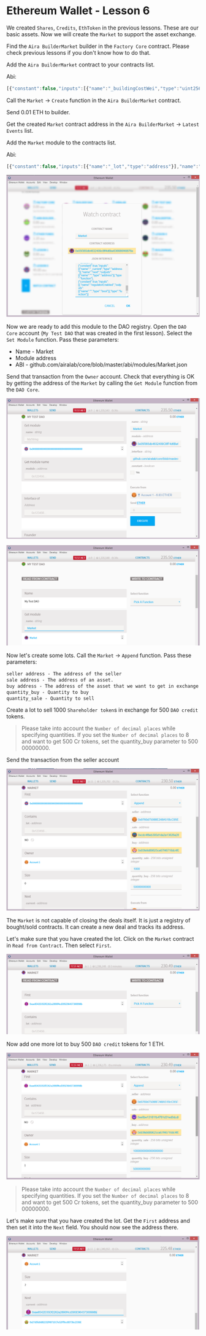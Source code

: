 # Ethereum Wallet - Lesson 6

We created `Shares`, `Credits`, `EthToken` in the previous lessons. These are our basic assets. Now we will create the `Market` to support the asset exchange. 

Find the `Aira BuilderMarket` builder in the `Factory Core` contract. Please check previous lessons if you don't know how to do that.

Add the `Aira BuilderMarket` contract to your contracts list.

Abi:
```js
[{"constant":false,"inputs":[{"name":"_buildingCostWei","type":"uint256"}],"name":"setCost","outputs":[],"type":"function"},{"constant":false,"inputs":[{"name":"_owner","type":"address"}],"name":"delegate","outputs":[],"type":"function"},{"constant":true,"inputs":[],"name":"buildingCostWei","outputs":[{"name":"","type":"uint256"}],"type":"function"},{"constant":false,"inputs":[{"name":"_proposal","type":"address"}],"name":"setProposal","outputs":[],"type":"function"},{"constant":true,"inputs":[],"name":"owner","outputs":[{"name":"","type":"address"}],"type":"function"},{"constant":false,"inputs":[{"name":"_cashflow","type":"address"}],"name":"setCashflow","outputs":[],"type":"function"},{"constant":true,"inputs":[],"name":"getLastContract","outputs":[{"name":"","type":"address"}],"type":"function"},{"constant":false,"inputs":[],"name":"create","outputs":[{"name":"","type":"address"}],"type":"function"},{"constant":true,"inputs":[{"name":"","type":"address"},{"name":"","type":"uint256"}],"name":"getContractsOf","outputs":[{"name":"","type":"address"}],"type":"function"},{"inputs":[{"name":"_buildingCost","type":"uint256"},{"name":"_cashflow","type":"address"},{"name":"_proposal","type":"address"}],"type":"constructor"},{"anonymous":false,"inputs":[{"indexed":true,"name":"sender","type":"address"},{"indexed":true,"name":"instance","type":"address"}],"name":"Builded","type":"event"}]

```  

Call the `Market` -> `Create` function in the `Aira BuilderMarket` contract.

Send 0.01 ETH to builder. 

Get the created `Market` contract address in the `Aira BuilderMarket` -> `Latest Events` list.

Add the `Market` module to the contracts list.

Abi:  
```js
[{"constant":false,"inputs":[{"name":"_lot","type":"address"}],"name":"remove","outputs":[],"type":"function"},{"constant":true,"inputs":[],"name":"first","outputs":[{"name":"","type":"address"}],"type":"function"},{"constant":false,"inputs":[{"name":"_enable","type":"bool"}],"name":"setRegulator","outputs":[],"type":"function"},{"constant":false,"inputs":[{"name":"_seller","type":"address"},{"name":"_sale","type":"address"},{"name":"_buy","type":"address"},{"name":"_quantity_sale","type":"uint256"},{"name":"_quantity_buy","type":"uint256"}],"name":"append","outputs":[{"name":"","type":"address"}],"type":"function"},{"constant":false,"inputs":[{"name":"_owner","type":"address"}],"name":"delegate","outputs":[],"type":"function"},{"constant":true,"inputs":[{"name":"_lot","type":"address"}],"name":"contains","outputs":[{"name":"","type":"bool"}],"type":"function"},{"constant":true,"inputs":[],"name":"owner","outputs":[{"name":"","type":"address"}],"type":"function"},{"constant":true,"inputs":[],"name":"size","outputs":[{"name":"","type":"uint256"}],"type":"function"},{"constant":true,"inputs":[{"name":"_current","type":"address"}],"name":"next","outputs":[{"name":"","type":"address"}],"type":"function"},{"constant":true,"inputs":[],"name":"regulatorEnabled","outputs":[{"name":"","type":"bool"}],"type":"function"}]

```
![Screenshot 32](/img/Screenshot_32.png)

Now we are ready to add this module to the DAO registry. Open the `DAO Core` account (`My Test DAO` that was created in the first lesson). Select the `Set Module` function. Pass these parameters:

- Name - Market 
- Module address 
- ABI - github.com/airalab/core/blob/master/abi/modules/Market.json  

Send that transaction from the `Owner` account. Check that everything is OK by getting the address of the `Market` by calling the `Get Module` function from the `DAO Core`.

![Screenshot 33](/img/Screenshot_33.png)

![Screenshot 34](/img/Screenshot_34.png)

Now let's create some lots. Call the `Market` -> `Append` function. Pass these parameters:

    seller address - The address of the seller 
    sale address - The address of an asset. 
    buy address - The address of the asset that we want to get in exchange 
    quantity_buy - Quantity to buy 
    quantity_sale - Quantity to sell

Create a lot to sell 1000 `Shareholder token`s in exchange for 500 `DAO credit` tokens.

> Please take into account the `Number of decimal places` while specifying quantities. If you set the `Number of decimal places` to 8 and want to get 500 Cr tokens, set the quantity_buy parameter to 500 00000000.

Send the transaction from the seller account

![Screenshot 35](/img/Screenshot_35.png)

The `Market` is not capable of closing the deals itself. It is just a registry of bought/sold contracts. It can create a new deal and tracks its address. 

Let's make sure that you have created the lot. Click on the `Market` contract in `Read from Contract`. Then select `First`.

![Screenshot 40](/img/Screenshot_40.png)

Now add one more lot to buy 500 `DAO credit` tokens for 1 ETH.

![Screenshot 41](/img/Screenshot_41.png)

> Please take into account the `Number of decimal places` while specifying quantities. If you set the `Number of decimal places` to 8 and want to get 500 Cr tokens, set the quantity_buy parameter to 500 00000000.

Let's make sure that you have created the lot. Get the `First` address and then set it into the `Next` field. You should now see the address there.

![Screenshot 42](/img/Screenshot_42.png)

